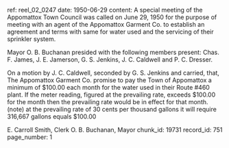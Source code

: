 ref: reel_02_0247
date: 1950-06-29
content: A special meeting of the Appomattox Town Council was called on June 29, 1950 for the purpose of meeting with an agent of the Appomattox Garment Co. to establish an agreement and terms with same for water used and the servicing of their sprinkler system.

Mayor O. B. Buchanan presided with the following members present: Chas. F. James, J. E. Jamerson, G. S. Jenkins, J. C. Caldwell and P. C. Dresser.

On a motion by J. C. Caldwell, seconded by G. S. Jenkins and carried, that, The Appomattox Garment Co. promise to pay the Town of Appomattox a minimum of $100.00 each month for the water used in their Route #460 plant. If the meter reading, figured at the prevailing rate, exceeds $100.00 for the month then the prevailing rate would be in effect for that month. (note) at the prevailing rate of 30 cents per thousand gallons it will require 316,667 gallons equals $100.00

E. Carroll Smith, Clerk
O. B. Buchanan, Mayor
chunk_id: 19731
record_id: 751
page_number: 1

